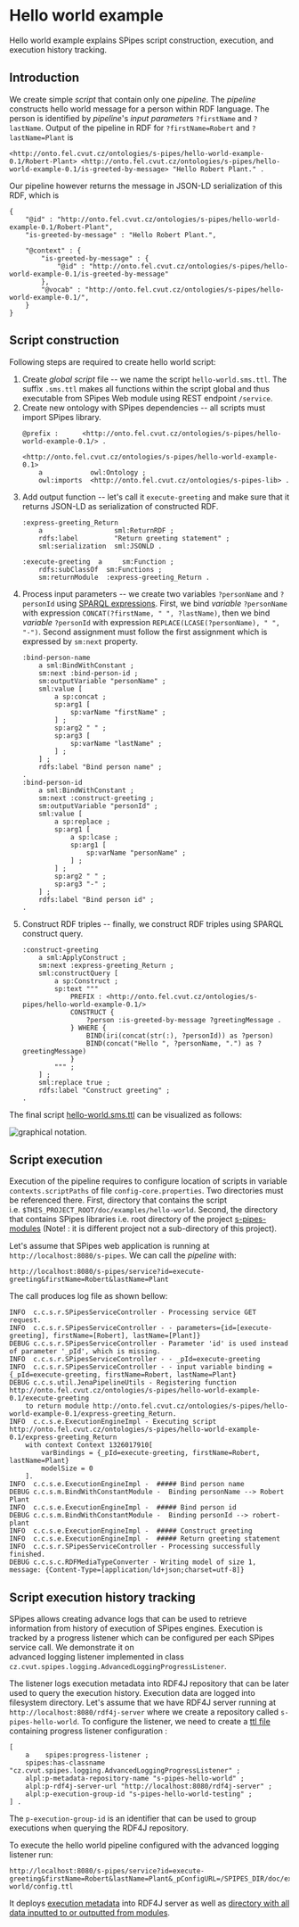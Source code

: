 # Hello world example

Hello world example explains SPipes script construction, execution, and execution history tracking.

## Introduction

We create simple *script* that contain only one *pipeline*. The *pipeline* constructs hello world message for a person within RDF language. The person is identified by *pipeline*'s *input parameter*s `?firstName` and `?lastName`. 
Output of the pipeline in RDF for `?firstName=Robert` and `?lastName=Plant` is 

    <http://onto.fel.cvut.cz/ontologies/s-pipes/hello-world-example-0.1/Robert-Plant> <http://onto.fel.cvut.cz/ontologies/s-pipes/hello-world-example-0.1/is-greeted-by-message> "Hello Robert Plant." .

Our pipeline however returns the message in JSON-LD serialization of this RDF, which is

    {
        "@id" : "http://onto.fel.cvut.cz/ontologies/s-pipes/hello-world-example-0.1/Robert-Plant",
        "is-greeted-by-message" : "Hello Robert Plant.",
        
        "@context" : {
            "is-greeted-by-message" : {
                "@id" : "http://onto.fel.cvut.cz/ontologies/s-pipes/hello-world-example-0.1/is-greeted-by-message"
            },
            "@vocab" : "http://onto.fel.cvut.cz/ontologies/s-pipes/hello-world-example-0.1/",
        }
    }

## Script construction

Following steps are required to create hello world script:
1) Create *global script* file -- we name the script `hello-world.sms.ttl`. The suffix `.sms.ttl` makes all functions within the script global and thus executable from SPipes Web module using REST endpoint `/service`.
2) Create new ontology with SPipes dependencies -- all scripts must import SPipes library.
    ```
   @prefix :      <http://onto.fel.cvut.cz/ontologies/s-pipes/hello-world-example-0.1/> .
   
   <http://onto.fel.cvut.cz/ontologies/s-pipes/hello-world-example-0.1>
        a            owl:Ontology ;
        owl:imports  <http://onto.fel.cvut.cz/ontologies/s-pipes-lib> .
    ```
3) Add output function -- let's call it `execute-greeting` and make sure that it returns JSON-LD as serialization
of constructed RDF.  
    ```
    :express-greeting_Return
        a                  sml:ReturnRDF ;
        rdfs:label         "Return greeting statement" ;
        sml:serialization  sml:JSONLD .

    :execute-greeting  a     sm:Function ;
        rdfs:subClassOf  sm:Functions ;
        sm:returnModule  :express-greeting_Return .
   ```
4) Process input parameters -- we create two variables `?personName` and `?personId` using [SPARQL expressions](https://www.w3.org/TR/sparql11-query/). First, we bind *variable* `?personName` with expression `CONCAT(?firstName, " ", ?lastName)`, then we bind *variable* `?personId` with expression `REPLACE(LCASE(?personName), " ", "-")`. Second assignment must follow the first assignment which is expressed by `sm:next` property.
    ```
    :bind-person-name
        a sml:BindWithConstant ;
        sm:next :bind-person-id ;
        sm:outputVariable "personName" ;
        sml:value [
            a sp:concat ;
            sp:arg1 [
                sp:varName "firstName" ;
            ] ;
            sp:arg2 " " ;
            sp:arg3 [
                sp:varName "lastName" ;
            ] ;
        ] ;
        rdfs:label "Bind person name" ;
    .
    :bind-person-id
        a sml:BindWithConstant ;
        sm:next :construct-greeting ;
        sm:outputVariable "personId" ;
        sml:value [
            a sp:replace ;
            sp:arg1 [
                a sp:lcase ;
                sp:arg1 [
                    sp:varName "personName" ;
                ] ;
            ] ;
            sp:arg2 " " ;
            sp:arg3 "-" ;
        ] ;
        rdfs:label "Bind person id" ;
    .
    ```
5) Construct RDF triples -- finally, we construct RDF triples using SPARQL construct query. 
    ```
    :construct-greeting
        a sml:ApplyConstruct ;
        sm:next :express-greeting_Return ;
        sml:constructQuery [
            a sp:Construct ;
            sp:text """
                PREFIX : <http://onto.fel.cvut.cz/ontologies/s-pipes/hello-world-example-0.1/>
                CONSTRUCT {
                    ?person :is-greeted-by-message ?greetingMessage .
                } WHERE {
                    BIND(iri(concat(str(:), ?personId)) as ?person)
                    BIND(concat("Hello ", ?personName, ".") as ?greetingMessage)
                }
            """ ;
        ] ;
        sml:replace true ;
        rdfs:label "Construct greeting" ;
    .
   ```

The final script [hello-world.sms.ttl](hello-world.sms.ttl) can be visualized as follows:

 ![graphical notation](hello-world-graphical-notation.svg). 

## Script execution

Execution of the pipeline requires to configure location of scripts in variable `contexts.scriptPaths` of file `config-core.properties`. Two directories must be referenced there. First, directory that contains the script  
i.e. `$THIS_PROJECT_ROOT/doc/examples/hello-world`. Second, the directory that contains SPipes libraries 
i.e. root directory of the project [s-pipes-modules](https://kbss.felk.cvut.cz/gitblit/summary/s-pipes-modules.git) (Note! : it is different project not a sub-directory of this project).

Let's assume that SPipes web application is running at `http://localhost:8080/s-pipes`. We can call the *pipeline* with:
    
    http://localhost:8080/s-pipes/service?id=execute-greeting&firstName=Robert&lastName=Plant

The call produces log file as shown bellow:
    
    INFO  c.c.s.r.SPipesServiceController - Processing service GET request.
    INFO  c.c.s.r.SPipesServiceController - - parameters={id=[execute-greeting], firstName=[Robert], lastName=[Plant]}
    DEBUG c.c.s.r.SPipesServiceController - Parameter 'id' is used instead of parameter '_pId', which is missing.
    INFO  c.c.s.r.SPipesServiceController - - _pId=execute-greeting
    INFO  c.c.s.r.SPipesServiceController - - input variable binding ={_pId=execute-greeting, firstName=Robert, lastName=Plant}
    DEBUG c.c.s.util.JenaPipelineUtils - Registering function http://onto.fel.cvut.cz/ontologies/s-pipes/hello-world-example-0.1/execute-greeting 
        to return module http://onto.fel.cvut.cz/ontologies/s-pipes/hello-world-example-0.1/express-greeting_Return.
    INFO  c.c.s.e.ExecutionEngineImpl - Executing script http://onto.fel.cvut.cz/ontologies/s-pipes/hello-world-example-0.1/express-greeting_Return 
        with context Context 1326017910[ 
            varBindings = {_pId=execute-greeting, firstName=Robert, lastName=Plant}
	        modelSize = 0
	    ].
    INFO  c.c.s.e.ExecutionEngineImpl -  ##### Bind person name
    DEBUG c.c.s.m.BindWithConstantModule - 	Binding personName --> Robert Plant
    INFO  c.c.s.e.ExecutionEngineImpl -  ##### Bind person id 
    DEBUG c.c.s.m.BindWithConstantModule - 	Binding personId --> robert-plant
    INFO  c.c.s.e.ExecutionEngineImpl -  ##### Construct greeting
    INFO  c.c.s.e.ExecutionEngineImpl -  ##### Return greeting statement
    INFO  c.c.s.r.SPipesServiceController - Processing successfully finished.
    DEBUG c.c.s.c.RDFMediaTypeConverter - Writing model of size 1, message: {Content-Type=[application/ld+json;charset=utf-8]}

## Script execution history tracking

SPipes allows creating advance logs that can be used to retrieve information from history of execution of SPipes engines.
Execution is tracked by a progress listener which can be configured per each SPipes service call. We demonstrate it on  
advanced logging listener implemented in class `cz.cvut.spipes.logging.AdvancedLoggingProgressListener`.

The listener logs execution metadata into RDF4J repository that can be later used to query the execution history. 
Execution data are logged into filesystem directory. Let's assume that we have RDF4J server running at 
`http://localhost:8080/rdf4j-server` where we create a repository called `s-pipes-hello-world`. 
To configure the listener, we need to create a [ttl file](config.ttl) containing progress listener configuration :

    [
        a    spipes:progress-listener ;
        spipes:has-classname "cz.cvut.spipes.logging.AdvancedLoggingProgressListener" ;
        alpl:p-metadata-repository-name "s-pipes-hello-world" ;
        alpl:p-rdf4j-server-url "http://localhost:8080/rdf4j-server" ;
        alpl:p-execution-group-id "s-pipes-hello-world-testing" ;
    ] .
    
 The `p-execution-group-id` is an identifier that can be used to group executions when querying the RDF4J repository.
 
 To execute the hello world pipeline configured with the advanced logging listener run: 
    
    http://localhost:8080/s-pipes/service?id=execute-greeting&firstName=Robert&lastName=Plant&_pConfigURL=/SPIPES_DIR/doc/examples/hello-world/config.ttl

It deploys [execution metadata](rdf4j-repository-export.nq.zip) into RDF4J server as well as [directory with all data inputted to or outputted from modules](execution-logs.zip). 
